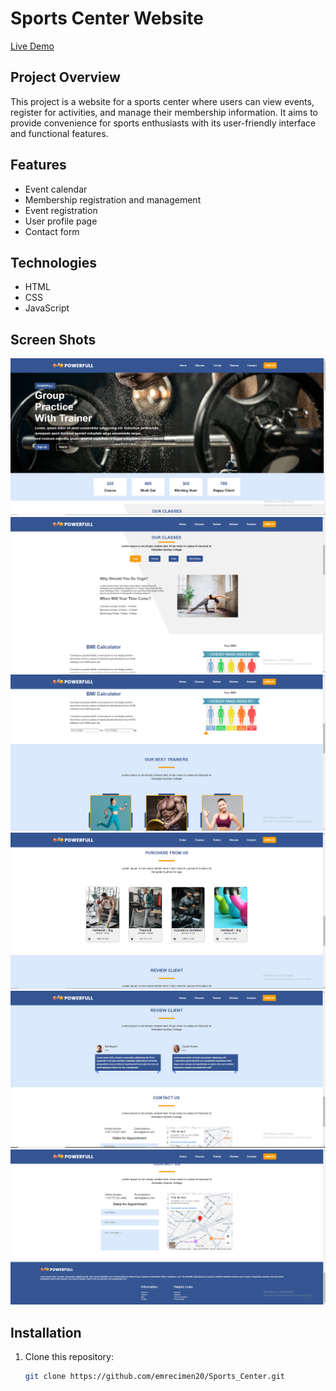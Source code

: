  # Sports Center Website

[Live Demo](https://6702c8d38d7bd98daaa3c0bc--superlative-trifle-ebb614.netlify.app/)

## Project Overview
This project is a website for a sports center where users can view events, register for activities, and manage their membership information. It aims to provide convenience for sports enthusiasts with its user-friendly interface and functional features.

## Features
- Event calendar
- Membership registration and management
- Event registration
- User profile page
- Contact form

## Technologies
- HTML
- CSS
- JavaScript

## Screen Shots

![Sports Center](ScreenShots/ss1.png)
![Sports Center](ScreenShots/ss2.png)
![Sports Center](ScreenShots/ss3.png)
![Sports Center](ScreenShots/ss4.png)
![Sports Center](ScreenShots/ss5.png)
![Sports Center](ScreenShots/ss6.png)

## Installation
1. Clone this repository:
   ```bash
   git clone https://github.com/emrecimen20/Sports_Center.git